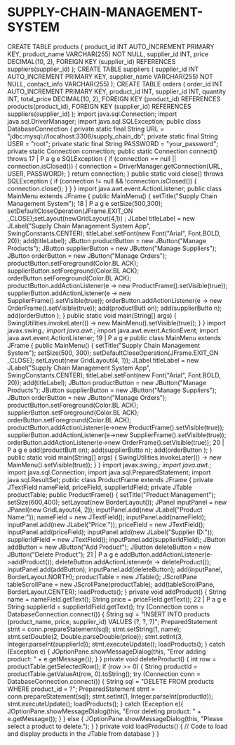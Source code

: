 # SUPPLY-CHAIN-MANAGEMENT-SYSTEM
CREATE TABLE products (
product_id INT AUTO_INCREMENT PRIMARY KEY,
product_name VARCHAR(255) NOT NULL,
supplier_id INT,
price DECIMAL(10, 2),
FOREIGN KEY (supplier_id) REFERENCES suppliers(supplier_id)
);
CREATE TABLE suppliers (
supplier_id INT AUTO_INCREMENT
PRIMARY KEY, supplier_name
VARCHAR(255) NOT NULL, contact_info
VARCHAR(255)
);
CREATE TABLE orders (
order_id INT AUTO_INCREMENT PRIMARY KEY,
product_id
INT,
supplier_id
INT,
quantity
INT,
total_price DECIMAL(10, 2),
FOREIGN KEY (product_id) REFERENCES
products(product_id), FOREIGN KEY (supplier_id)
REFERENCES suppliers(supplier_id)
);
import java.sql.Connection;
import
java.sql.DriverManager;
import
java.sql.SQLException;
public class DatabaseConnection {
private static final String URL =
"jdbc:mysql://localhost:3306/supply_chain_db"; private static final
String USER = "root";
private static final String PASSWORD =
"your_password"; private static Connection
connection;
public static Connection connect() throws
17 | P a g e
SQLException { if (connection == null ||
connection.isClosed()) {
connection = DriverManager.getConnection(URL, USER, PASSWORD);
}
return connection;
}
public static void close() throws SQLException {
if (connection != null && !connection.isClosed()) {
connection.close();
}
}
}
import java.awt.event.ActionListener;
public class MainMenu extends
JFrame { public MainMenu() {
setTitle("Supply Chain Management System");
18 | P a g e
setSize(500,300);
setDefaultCloseOperation(JFrame.EXIT_ON
_CLOSE);setLayout(newGridLayout(4,1))
;
JLabel titleLabel = new JLabel("Supply Chain Management System App",
SwingConstants.CENTER); titleLabel.setFont(new Font("Arial", Font.BOLD, 20));
add(titleLabel);
JButton productButton = new JButton("Manage
Products"); JButton supplierButton = new
JButton("Manage Suppliers"); JButton orderButton =
new JButton("Manage Orders");
productButton.setForeground(Color.BL
ACK);
supplierButton.setForeground(Color.BL
ACK);
orderButton.setForeground(Color.BL
ACK);
productButton.addActionListener(e -> new
ProductFrame().setVisible(true));
supplierButton.addActionListener(e -> new
SupplierFrame().setVisible(true));
orderButton.addActionListener(e -> new
OrderFrame().setVisible(true));
add(productButt
on);
add(supplierButto
n);
add(orderButton
);
}
public static void main(String[] args) {
SwingUtilities.invokeLater(() -> new MainMenu().setVisible(true));
}
}
import javax.swing.*;
import java.awt.*;
import
java.awt.event.ActionEvent;
import
java.awt.event.ActionListener;
19 | P a g e
public class MainMenu extends
JFrame { public MainMenu() {
setTitle("Supply Chain Management
System"); setSize(500, 300);
setDefaultCloseOperation(JFrame.EXIT_ON
_CLOSE); setLayout(new GridLayout(4,
1));
JLabel titleLabel = new JLabel("Supply Chain Management System App",
SwingConstants.CENTER); titleLabel.setFont(new Font("Arial", Font.BOLD, 20));
add(titleLabel);
JButton productButton = new JButton("Manage
Products"); JButton supplierButton = new
JButton("Manage Suppliers"); JButton orderButton =
new JButton("Manage Orders");
productButton.setForeground(Color.BL
ACK);
supplierButton.setForeground(Color.BL
ACK);
orderButton.setForeground(Color.BL
ACK);
productButton.addActionListener(e->new
ProductFrame().setVisible(true));
supplierButton.addActionListener(e->new
SupplierFrame().setVisible(true));
orderButton.addActionListener(e->new
OrderFrame().setVisible(true));
20 | P a g e
add(productButt
on);
add(supplierButto
n);
add(orderButton
);
}
public static void main(String[] args) {
SwingUtilities.invokeLater(() -> new MainMenu().setVisible(true));
}
}
import javax.swing.*;
import java.awt.*;
import java.sql.Connection;
import
java.sql.PreparedStatement;
import java.sql.ResultSet;
public class ProductFrame extends JFrame {
private JTextField nameField, priceField,
supplierIdField; private JTable productTable;
public ProductFrame() {
setTitle("Product
Management");
setSize(600,400);
setLayout(new
BorderLayout());
JPanel inputPanel = new JPanel(new
GridLayout(4, 2)); inputPanel.add(new
JLabel("Product Name:")); nameField = new
JTextField(); inputPanel.add(nameField);
inputPanel.add(new
JLabel("Price:")); priceField = new
JTextField();
inputPanel.add(priceField);
inputPanel.add(new JLabel("Supplier
ID:")); supplierIdField = new
JTextField();
inputPanel.add(supplierIdField);
JButton addButton = new JButton("Add
Product"); JButton deleteButton = new
JButton("Delete Product");
21 | P a g e
addButton.addActionListener(e->addProduct());
deleteButton.addActionListener(e -> deleteProduct());
inputPanel.add(addButton);
inputPanel.add(deleteButton);
add(inputPanel,
BorderLayout.NORTH);
productTable = new JTable();
JScrollPane tableScrollPane = new JScrollPane(productTable);
add(tableScrollPane, BorderLayout.CENTER);
loadProducts();
}
private void addProduct() {
String name = nameField.getText();
String price = priceField.getText();
22 | P a g e
String supplierId = supplierIdField.getText();
try (Connection conn = DatabaseConnection.connect()) {
String sql = "INSERT INTO products (product_name, price, supplier_id) VALUES (?, ?, ?)";
PreparedStatement stmt = conn.prepareStatement(sql);
stmt.setString(1, name);
stmt.setDouble(2,
Double.parseDouble(price));
stmt.setInt(3,
Integer.parseInt(supplierId));
stmt.executeUpdate();
loadProducts();
} catch (Exception e) {
JOptionPane.showMessageDialog(this, "Error adding product: " + e.getMessage());
}
}
private void deleteProduct() {
int row =
productTable.getSelectedRow(); if
(row >= 0) {
String productId = productTable.getValueAt(row,
0).toString(); try (Connection conn =
DatabaseConnection.connect()) {
String sql = "DELETE FROM products WHERE
product_id = ?"; PreparedStatement stmt =
conn.prepareStatement(sql); stmt.setInt(1,
Integer.parseInt(productId));
stmt.executeUpdate();
loadProducts();
} catch (Exception e){
JOptionPane.showMessageDialog(this, "Error deleting product: " + e.getMessage());
}
} else {
JOptionPane.showMessageDialog(this, "Please select a product to delete.");
}
}
private void loadProducts() {
// Code to load and display products in the JTable from database
}
}
